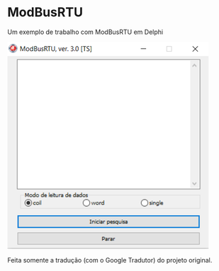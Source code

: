 # ModBusRTU
Um exemplo de trabalho com ModBusRTU em Delphi

![screenshot](screenshot.png)

Feita somente a tradução (com o Google Tradutor) do projeto original.
